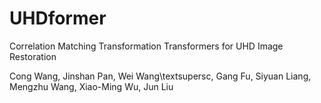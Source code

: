 # UHDformer

Correlation Matching Transformation Transformers for UHD Image Restoration 

Cong Wang\, Jinshan Pan, Wei Wang\textsupersc, Gang Fu, Siyuan Liang, Mengzhu Wang, Xiao-Ming Wu, Jun Liu
